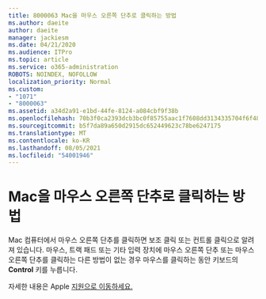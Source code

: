 ```yaml
---
title: 8000063 Mac을 마우스 오른쪽 단추로 클릭하는 방법
ms.author: daeite
author: daeite
manager: jackiesm
ms.date: 04/21/2020
ms.audience: ITPro
ms.topic: article
ms.service: o365-administration
ROBOTS: NOINDEX, NOFOLLOW
localization_priority: Normal
ms.custom:
- "1071"
- "8000063"
ms.assetid: a34d2a91-e1bd-44fe-8124-a084cbf9f38b
ms.openlocfilehash: 70b3f0ca2393dcb3bc0f85755aac1f7608dd3134335704f6f48af43fb33b4af8
ms.sourcegitcommit: b5f7da89a650d2915dc652449623c78be6247175
ms.translationtype: MT
ms.contentlocale: ko-KR
ms.lasthandoff: 08/05/2021
ms.locfileid: "54001946"
---
```

# <a name="how-to-right-click-on-a-mac"></a>Mac을 마우스 오른쪽 단추로 클릭하는 방법

Mac 컴퓨터에서 마우스 오른쪽 단추를 클릭하면 보조 클릭 또는 컨트롤 클릭으로 알려져 있습니다. 마우스, 트랙 패드 또는 기타 입력 장치에 마우스 오른쪽 단추 또는 마우스 오른쪽 단추를 클릭하는 다른 방법이 없는 경우 마우스를 클릭하는 동안 키보드의 **Control** 키를 누릅니다.
  
자세한 내용은 Apple [지원으로 이동하세요.](https://go.microsoft.com/fwlink/?linkid=2022220&amp;clcid=0x409)
  